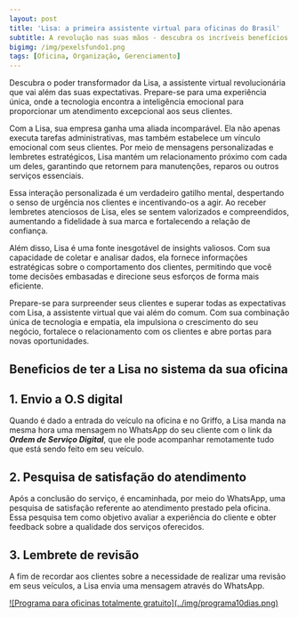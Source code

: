 ```yaml
---  
layout: post
title: 'Lisa: a primeira assistente virtual para oficinas do Brasil' 
subtitle: A revolução nas suas mãos - descubra os incríveis benefícios da primeira assistente virtual de oficinas para otimizar suas tarefas e impulsionar seus resultados!
bigimg: /img/pexelsfundo1.png  
tags: [Oficina, Organização, Gerenciamento]  
---
```


Descubra o poder transformador da Lisa, a assistente virtual revolucionária que vai além das suas expectativas. Prepare-se para uma experiência única, onde a tecnologia encontra a inteligência emocional para proporcionar um atendimento excepcional aos seus clientes.

Com a Lisa, sua empresa ganha uma aliada incomparável. Ela não apenas executa tarefas administrativas, mas também estabelece um vínculo emocional com seus clientes. Por meio de mensagens personalizadas e lembretes estratégicos, Lisa mantém um relacionamento próximo com cada um deles, garantindo que retornem para manutenções, reparos ou outros serviços essenciais.

Essa interação personalizada é um verdadeiro gatilho mental, despertando o senso de urgência nos clientes e incentivando-os a agir. Ao receber lembretes atenciosos de Lisa, eles se sentem valorizados e compreendidos, aumentando a fidelidade à sua marca e fortalecendo a relação de confiança.

Além disso, Lisa é uma fonte inesgotável de insights valiosos. Com sua capacidade de coletar e analisar dados, ela fornece informações estratégicas sobre o comportamento dos clientes, permitindo que você tome decisões embasadas e direcione seus esforços de forma mais eficiente.

Prepare-se para surpreender seus clientes e superar todas as expectativas com Lisa, a assistente virtual que vai além do comum. Com sua combinação única de tecnologia e empatia, ela impulsiona o crescimento do seu negócio, fortalece o relacionamento com os clientes e abre portas para novas oportunidades. 

## Beneficios de ter a Lisa no sistema da sua oficina

## 1. Envio a O.S digital
Quando é dado a entrada do veículo na oficina e no Griffo, a Lisa manda na mesma hora uma mensagem no WhatsApp do seu cliente com o link da ***Ordem de Serviço Digital***, que ele pode acompanhar remotamente tudo que está sendo feito em seu veículo.

## 2. Pesquisa de satisfação do atendimento
Após a conclusão do serviço, é encaminhada, por meio do WhatsApp, uma pesquisa de satisfação referente ao atendimento prestado pela oficina. Essa pesquisa tem como objetivo avaliar a experiência do cliente e obter feedback sobre a qualidade dos serviços oferecidos.

## 3. Lembrete de revisão
A fim de recordar aos clientes sobre a necessidade de realizar uma revisão em seus veículos, a Lisa envia uma mensagem através do WhatsApp.

<a href="http://app.griffooficinas.com.br" target="_blank">
![Programa para oficinas totalmente gratuito](../img/programa10dias.png)
</a>
